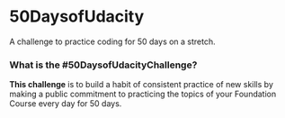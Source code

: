 # 50DaysofUdacity
A challenge to practice coding for 50 days on a stretch. 

### What is the #50DaysofUdacityChallenge?

<p><b>This challenge</b> is to build a habit of consistent practice of new skills by making a public commitment to practicing the topics of your Foundation Course every day for 50 days.</p>
